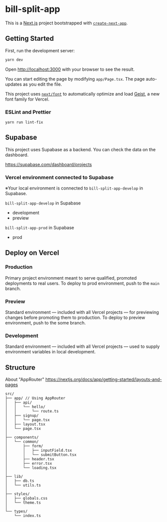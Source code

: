 # bill-split-app

This is a [Next.js](https://nextjs.org) project bootstrapped with [`create-next-app`](https://nextjs.org/docs/app/api-reference/cli/create-next-app).

## Getting Started

First, run the development server:

```bash
yarn dev
```

Open [http://localhost:3000](http://localhost:3000) with your browser to see the result.

You can start editing the page by modifying `app/Page.tsx`. The page auto-updates as you edit the file.

This project uses [`next/font`](https://nextjs.org/docs/app/building-your-application/optimizing/fonts) to automatically optimize and load [Geist](https://vercel.com/font), a new font family for Vercel.

### ESLint and Prettier

```
yarn run lint-fix
```

## Supabase

This project uses Supabase as a backend. You can check the data on the dashboard.

https://supabase.com/dashboard/projects

### Vercel environment connected to Supabase
※Your local environment is connected to `bill-split-app-develop` in Supabase.

`bill-split-app-develop` in Supabase
- development
- preview

`bill-split-app-prod` in Supabase
- prod

## Deploy on Vercel

### Production

Primary project environment meant to serve qualified, promoted deployments to real users.
To deploy to prod environment, push to the `main` branch.

### Preview

Standard environment — included with all Vercel projects — for previewing changes before promoting them to production.
To deploy to preview environment, push to the some branch.

### Development

Standard environment — included with all Vercel projects — used to supply environment variables in local development.

## Structure
About "AppRouter" https://nextjs.org/docs/app/getting-started/layouts-and-pages

```
src/
├── app/ // Using AppRouter
│   ├── api/
│   │   └── hello/
│   │       └── route.ts
│   ├── signup/
│   │   └── page.tsx
│   ├── layout.tsx
│   └── page.tsx
│
├── components/
│   └── common/
│       ├── form/
│       │   ├── inputField.tsx
│       │   └── submitButton.tsx
│       ├── header.tsx
│       ├── error.tsx
│       └── loading.tsx
│
├── lib/
│   ├── db.ts
│   └── utils.ts
│
├── styles/
│   ├── globals.css
│   └── theme.ts
│
└── types/
    └── index.ts
```
